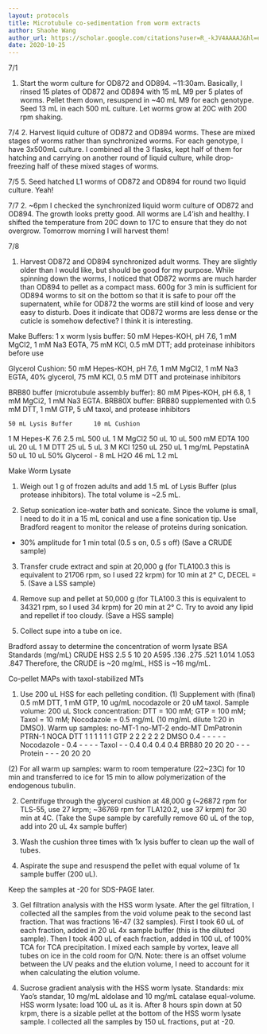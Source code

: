 ```yaml
---
layout: protocols
title: Microtubule co-sedimentation from worm extracts
author: Shaohe Wang
author_url: https://scholar.google.com/citations?user=R_-kJV4AAAAJ&hl=en
date: 2020-10-25
---
```


7/1
1. Start the worm culture for OD872 and OD894. ~11:30am.
Basically, I rinsed 15 plates of OD872 and OD894 with 15 mL M9 per 5 plates of worms. Pellet them down, resuspend in ~40 mL M9 for each genotype. Seed 13 mL in each 500 mL culture.
Let worms grow at 20C with 200 rpm shaking.

7/4
2. Harvest liquid culture of OD872 and OD894 worms. These are mixed stages of worms rather than synchronized worms.
For each genotype, I have 3x500mL culture. I combined all the 3 flasks, kept half of them for hatching and carrying on another round of liquid culture, while drop-freezing half of these mixed stages of worms.

7/5
5. Seed hatched L1 worms of OD872 and OD894 for round two liquid culture. Yeah!

7/7
2. ~6pm I checked the synchronized liquid worm culture of OD872 and OD894. The growth looks pretty good. All worms are L4’ish and healthy. I shifted the temperature from 20C down to 17C to ensure that they do not overgrow. Tomorrow morning I will harvest them!

7/8
1. Harvest OD872 and OD894 synchronized adult worms. They are slightly older than I would like, but should be good for my purpose.
While spinning down the worms, I noticed that OD872 worms are much harder than OD894 to pellet as a compact mass. 600g for 3 min is sufficient for OD894 worms to sit on the bottom so that it is safe to pour off the supernatent, while for OD872 the worms are still kind of loose and very easy to disturb. Does it indicate that OD872 worms are less dense or the cuticle is somehow defective? I think it is interesting.


Make Buffers:
1 x worm lysis buffer:
50 mM Hepes-KOH, pH 7.6, 1 mM MgCI2, 1 mM Na3 EGTA, 75 mM KCl, 0.5 mM DTT; add proteinase inhibitors before use

Glycerol Cushion:
50 mM Hepes-KOH, pH 7.6, 1 mM MgCI2, 1 mM Na3 EGTA, 40% glycerol, 75 mM KCl, 0.5 mM DTT and proteinase inhibitors

BRB80 buffer (microtubule assembly buffer): 80 mM Pipes-KOH, pH 6.8, 1 mM MgCi2, 1 mM Na3 EGTA. BRB80X buffer: BRB80 supplemented with 0.5 mM DTT, 1 mM GTP,  5 uM taxol, and protease inhibitors

	50 mL Lysis Buffer		10 mL Cushion
1 M Hepes-K 7.6	2.5 mL				500 uL
1 M MgCl2		50 uL				10 uL
500 mM EDTA	100 uL				20 uL
1 M DTT		25 uL				5 uL
3 M KCl		1250 uL			250 uL
1 mg/mL PepstatinA	50 uL				10 uL
50% Glycerol		-				8 mL
H2O			46 mL				1.2 mL

Make Worm Lysate
1.  Weigh out 1 g of frozen adults and add 1.5 mL of Lysis Buffer (plus protease inhibitors).
The total volume is ~2.5 mL.

2.  Setup sonication ice-water bath and sonicate. Since the volume is small, I need to do it in a 15 mL conical and use a fine sonication tip. Use Bradford reagent to monitor the release of proteins during sonication.
- 30% amplitude for 1 min total (0.5 s on, 0.5 s off)
(Save a CRUDE sample)

3.  Transfer crude extract and spin at 20,000 g (for TLA100.3 this is equivalent to 21706 rpm, so I used 22 krpm) for 10 min at 2° C, DECEL = 5.
(Save a LSS sample)

4.  Remove sup and pellet at 50,000 g (for TLA100.3 this is equivalent to 34321 rpm, so I used 34 krpm) for 20 min at 2° C.  Try to avoid any lipid and repellet if too cloudy.
(Save a HSS sample)

5.  Collect supe into a tube on ice.

Bradford assay to determine the concentration of worm lysate
BSA Standards (mg/mL)	CRUDE	HSS
	2.5	5	10	20
A595	.136	.275	.521	1.014	1.053		.847
Therefore, the CRUDE is ~20 mg/mL, HSS is ~16 mg/mL.

Co-pellet MAPs with taxol-stabilized MTs
1. Use 200 uL HSS for each pelleting condition.
(1) Supplement with (final) 0.5 mM DTT, 1 mM GTP, 10 ug/mL nocodazole or 20 uM taxol.
Sample volume: 200 uL
Stock concentration: DTT = 100 mM; GTP = 100 mM; Taxol = 10 mM; Nocodazole = 0.5 mg/mL (10 mg/mL dilute 1:20 in DMSO).
Warm up samples:
		no-MT-1	no-MT-2	endo-MT	DmPatronin	PTRN-1	NOCA
DTT		1		1		1		1		1		1
GTP		2		2		2		2		2		2
DMSO		0.4		-		-		-		-		-
Nocodazole	-		0.4		-		-		-		-
Taxol		-		-		0.4		0.4		0.4		0.4
BRB80		20		20		20		-		-		-
Protein		-		-		-		20		20		20

(2) For all warm up samples: warm to room temperature (22~23C) for 10 min and transferred to ice for 15 min to allow polymerization of the endogenous tubulin.

2. Centrifuge through the glycerol cushion at 48,000 g (~26872 rpm for TLS-55, use 27 krpm; ~36769 rpm for TLA120.2, use 37 krpm) for 30 min at 4C.
(Take the Supe sample by carefully remove 60 uL of the top, add into 20 uL 4x sample buffer)

3. Wash the cushion three times with 1x lysis buffer to clean up the wall of tubes.

4. Aspirate the supe and resuspend the pellet with equal volume of 1x sample buffer (200 uL).

Keep the samples at -20 for SDS-PAGE later.

3. Gel filtration analysis with the HSS worm lysate.
After the gel filtration, I collected all the samples from the void volume peak to the second last fraction. That was fractions 16-47 (32 samples).
First I took 60 uL of each fraction, added in 20 uL 4x sample buffer (this is the diluted sample). Then I took 400 uL of each fraction, added in 100 uL of 100% TCA for TCA precipitation. I mixed each sample by vortex, leave all tubes on ice in the cold room for O/N.
Note: there is an offset volume between the UV peaks and the elution volume, I need to account for it when calculating the elution volume.

4. Sucrose gradient analysis with the HSS worm lysate.
Standards: mix Yao’s standar, 10 mg/mL aldolase and 10 mg/mL catalase equal-volume.
HSS worm lysate: load 100 uL as it is.
After 8 hours spin down at 50 krpm, there is a sizable pellet at the bottom of the HSS worm lysate sample. I collected all the samples by 150 uL fractions, put at -20.
